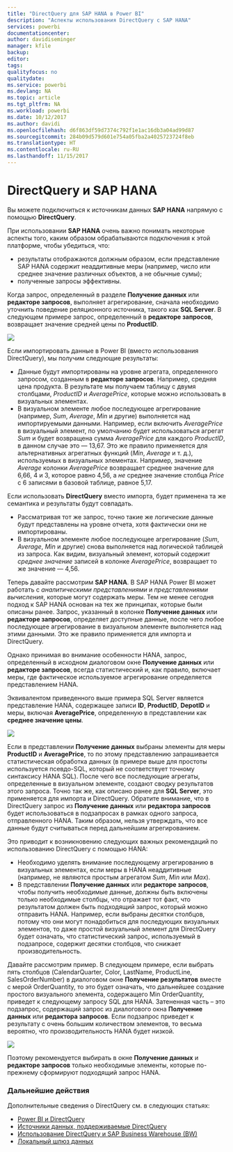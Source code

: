 ```yaml
---
title: "DirectQuery для SAP HANA в Power BI"
description: "Аспекты использования DirectQuery с SAP HANA"
services: powerbi
documentationcenter: 
author: davidiseminger
manager: kfile
backup: 
editor: 
tags: 
qualityfocus: no
qualitydate: 
ms.service: powerbi
ms.devlang: NA
ms.topic: article
ms.tgt_pltfrm: NA
ms.workload: powerbi
ms.date: 10/12/2017
ms.author: davidi
ms.openlocfilehash: d6f863df59d7374c792f1e1ac16db3a04ad99d87
ms.sourcegitcommit: 284b09d579d601e754a05fba2a4025723724f8eb
ms.translationtype: HT
ms.contentlocale: ru-RU
ms.lasthandoff: 11/15/2017
---
```

# <a name="directquery-and-sap-hana"></a>DirectQuery и SAP HANA
Вы можете подключиться к источникам данных **SAP HANA** напрямую с помощью **DirectQuery**.

При использовании **SAP HANA** очень важно понимать некоторые аспекты того, каким образом обрабатываются подключения к этой платформе, чтобы убедиться, что:

* результаты отображаются должным образом, если представление SAP HANA содержит неаддитивные меры (например, число или среднее значение различных объектов, а не обычные сумы);
* полученные запросы эффективны.

Когда запрос, определенный в разделе **Получение данных** или **редакторе запросов**, выполняет агрегирование, сначала необходимо уточнить поведение реляционного источника, такого как **SQL Server**. В следующем примере запрос, определенный в **редакторе запросов**, возвращает значение средней цены по **ProductID**.

![](media/desktop-directquery-sap-hana/directquery-sap-hana_01.png)

Если импортировать данные в Power BI (вместо использования DirectQuery), мы получим следующие результаты:

* Данные будут импортированы на уровне агрегата, определенного запросом, созданным в **редакторе запросов**. Например, средняя цена продукта. В результате мы получаем таблицу с двумя столбцами, *ProductID* и *AveragePrice*, которые можно использовать в визуальных элементах.
* В визуальном элементе любое последующее агрегирование (например, *Sum*, *Average*, *Min* и другие) выполняется над импортируемыми данными.  Например, если включить *AveragePrice* в визуальный элемент, по умолчанию будет использоваться агрегат *Sum* и будет возвращена сумма *AveragePrice* для каждого *ProductID*, в данном случае это — 13,67. Это же правило применяется для альтернативных агрегатных функций (*Min*, *Average* и т. д.), используемых в визуальных элементах. Например, значение *Average* колонки *AveragePrice* возвращает среднее значение для 6,66, 4 и 3, которое равно 4,56, а *не* среднее значение столбца *Price* с 6 записями в базовой таблице, равное 5,17.

Если использовать **DirectQuery** вместо импорта, будет применена та же семантика и результаты будут совпадать.

* Рассматривая тот же запрос, точно такие же логические данные будут представлены на уровне отчета, хотя фактически они не импортированы.
* В визуальном элементе любое последующее агрегирование (*Sum*, *Average*, *Min* и другие) снова выполняется над логической таблицей из запроса. Как видим, визуальный элемент, который содержит *среднее значение* записей в колонке *AveragePrice*, возвращает то же значение — 4,56.

Теперь давайте рассмотрим **SAP HANA**. В SAP HANA Power BI может работать с *аналитическими представлениями* и *представлениями вычисления*, которые могут содержать меры. Тем не менее сегодня подход к SAP HANA основан на тех же принципах, которые были описаны ранее. Запрос, указанный в колонке **Получение данных** или **редакторе запросов**, определяет доступные данные, после чего любое последующее агрегирование в визуальном элементе выполняется над этими данными. Это же правило применяется для импорта и DirectQuery.

Однако принимая во внимание особенности HANA, запрос, определенный в исходном диалоговом окне **Получение данных** или **редакторе запросов**, всегда статистический и, как правило, включает меры, где фактическое используемое агрегирование определяется представлением HANA.

Эквивалентом приведенного выше примера SQL Server является представление HANA, содержащее записи **ID**, **ProductID**, **DepotID** и меры, включая **AveragePrice**, определенную в представлении как **среднее значение цены**.

![](media/desktop-directquery-sap-hana/directquery-sap-hana_02.png)

Если в представлении **Получение данных** выбраны элементы для меры **ProductID** и **AveragePrice**, то по этому представлению запрашивается статистическая обработка данных (в примере выше для простоты используется псевдо-SQL, который не соответствует точному синтаксису HANA SQL). После чего все последующие агрегаты, определенные в визуальном элементе, создают сводку результатов этого запроса. Точно так же, как описано ранее для **SQL Server**, это применяется для импорта и DirectQuery. Обратите внимание, что в DirectQuery запрос из **Получение данных** или **редактора запросов** будет использоваться в подзапросах в рамках одного запроса, отправленного HANA. Таким образом, нельзя утверждать, что все данные будут считываться перед дальнейшим агрегированием.

Это приводит к возникновению следующих важных рекомендаций по использованию DirectQuery с помощью HANA:

* Необходимо уделять внимание последующему агрегированию в визуальных элементах, если меры в HANA неаддитивные (например, не являются простым агрегатом *Sum*, *Min* или *Max*).
* В представлении **Получение данных** или **редакторе запросов**, чтобы получить необходимые данные, должны быть включены только необходимые столбцы, что отражает тот факт, что результатом должен быть подходящий запрос, который можно отправить HANA. Например, если выбраны десятки столбцов, потому что они могут понадобиться для последующих визуальных элементов, то даже простой визуальный элемент для DirectQuery будет означать, что статистический запрос, используемый в подзапросе, содержит десятки столбцов, что снижает производительность.

Давайте рассмотрим пример. В следующем примере, если выбрать пять столбцов (CalendarQuarter, Color, LastName, ProductLine, SalesOrderNumber) в диалоговом окне **Получение результатов** вместе с мерой OrderQuantity, то это будет означать, что дальнейшее создание простого визуального элемента, содержащего Min OrderQuantity, приведет к следующему запросу SQL для HANA. Затененная часть – это подзапрос, содержащий запрос из диалогового окна **Получение данных** или **редактора запросов**. Если подзапрос приведет к результату с очень большим количеством элементов, то весьма вероятно, что производительность HANA будет низкой.

![](media/desktop-directquery-sap-hana/directquery-sap-hana_03.png)

Поэтому рекомендуется выбирать в окне **Получение данных** и **редакторе запросов** только необходимые элементы, которые по-прежнему сформируют подходящий запрос HANA.

### <a name="next-steps"></a>Дальнейшие действия
Дополнительные сведения о DirectQuery см. в следующих статьях:

* [Power BI и DirectQuery](desktop-directquery-about.md)
* [Источники данных, поддерживаемые DirectQuery](desktop-directquery-data-sources.md)
* [Использование DirectQuery и SAP Business Warehouse (BW)](desktop-directquery-sap-bw.md)
* [Локальный шлюз данных](service-gateway-onprem.md)

